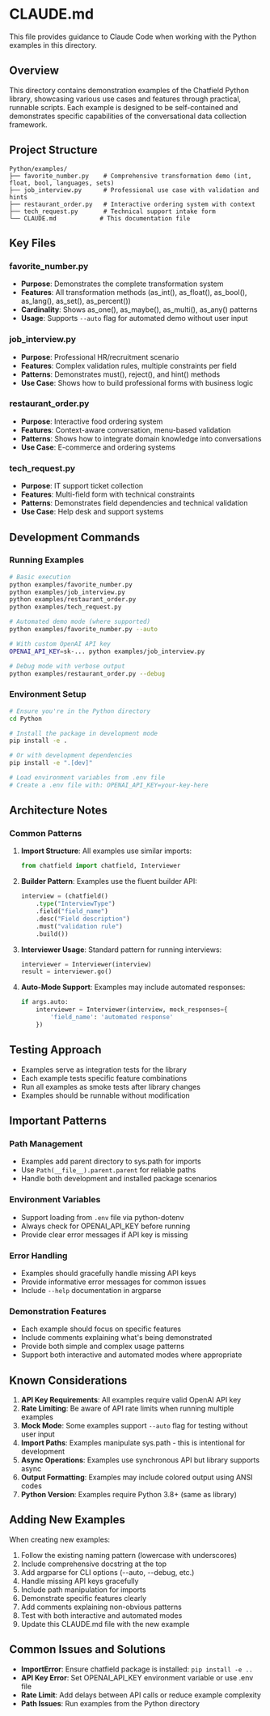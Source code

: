 # CLAUDE.md

This file provides guidance to Claude Code when working with the Python examples in this directory.

## Overview

This directory contains demonstration examples of the Chatfield Python library, showcasing various use cases and features through practical, runnable scripts. Each example is designed to be self-contained and demonstrates specific capabilities of the conversational data collection framework.

## Project Structure

```
Python/examples/
├── favorite_number.py    # Comprehensive transformation demo (int, float, bool, languages, sets)
├── job_interview.py      # Professional use case with validation and hints
├── restaurant_order.py   # Interactive ordering system with context
├── tech_request.py       # Technical support intake form
└── CLAUDE.md            # This documentation file
```

## Key Files

### favorite_number.py
- **Purpose**: Demonstrates the complete transformation system
- **Features**: All transformation methods (as_int(), as_float(), as_bool(), as_lang(), as_set(), as_percent())
- **Cardinality**: Shows as_one(), as_maybe(), as_multi(), as_any() patterns
- **Usage**: Supports `--auto` flag for automated demo without user input

### job_interview.py
- **Purpose**: Professional HR/recruitment scenario
- **Features**: Complex validation rules, multiple constraints per field
- **Patterns**: Demonstrates must(), reject(), and hint() methods
- **Use Case**: Shows how to build professional forms with business logic

### restaurant_order.py
- **Purpose**: Interactive food ordering system
- **Features**: Context-aware conversation, menu-based validation
- **Patterns**: Shows how to integrate domain knowledge into conversations
- **Use Case**: E-commerce and ordering systems

### tech_request.py
- **Purpose**: IT support ticket collection
- **Features**: Multi-field form with technical constraints
- **Patterns**: Demonstrates field dependencies and technical validation
- **Use Case**: Help desk and support systems

## Development Commands

### Running Examples

```bash
# Basic execution
python examples/favorite_number.py
python examples/job_interview.py
python examples/restaurant_order.py
python examples/tech_request.py

# Automated demo mode (where supported)
python examples/favorite_number.py --auto

# With custom OpenAI API key
OPENAI_API_KEY=sk-... python examples/job_interview.py

# Debug mode with verbose output
python examples/restaurant_order.py --debug
```

### Environment Setup

```bash
# Ensure you're in the Python directory
cd Python

# Install the package in development mode
pip install -e .

# Or with development dependencies
pip install -e ".[dev]"

# Load environment variables from .env file
# Create a .env file with: OPENAI_API_KEY=your-key-here
```

## Architecture Notes

### Common Patterns

1. **Import Structure**: All examples use similar imports:
   ```python
   from chatfield import chatfield, Interviewer
   ```

2. **Builder Pattern**: Examples use the fluent builder API:
   ```python
   interview = (chatfield()
       .type("InterviewType")
       .field("field_name")
       .desc("Field description")
       .must("validation rule")
       .build())
   ```

3. **Interviewer Usage**: Standard pattern for running interviews:
   ```python
   interviewer = Interviewer(interview)
   result = interviewer.go()
   ```

4. **Auto-Mode Support**: Examples may include automated responses:
   ```python
   if args.auto:
       interviewer = Interviewer(interview, mock_responses={
           'field_name': 'automated response'
       })
   ```

## Testing Approach

- Examples serve as integration tests for the library
- Each example tests specific feature combinations
- Run all examples as smoke tests after library changes
- Examples should be runnable without modification

## Important Patterns

### Path Management
- Examples add parent directory to sys.path for imports
- Use `Path(__file__).parent.parent` for reliable paths
- Handle both development and installed package scenarios

### Environment Variables
- Support loading from `.env` file via python-dotenv
- Always check for OPENAI_API_KEY before running
- Provide clear error messages if API key is missing

### Error Handling
- Examples should gracefully handle missing API keys
- Provide informative error messages for common issues
- Include `--help` documentation in argparse

### Demonstration Features
- Each example should focus on specific features
- Include comments explaining what's being demonstrated
- Provide both simple and complex usage patterns
- Support both interactive and automated modes where appropriate

## Known Considerations

1. **API Key Requirements**: All examples require valid OpenAI API key
2. **Rate Limiting**: Be aware of API rate limits when running multiple examples
3. **Mock Mode**: Some examples support `--auto` flag for testing without user input
4. **Import Paths**: Examples manipulate sys.path - this is intentional for development
5. **Async Operations**: Examples use synchronous API but library supports async
6. **Output Formatting**: Examples may include colored output using ANSI codes
7. **Python Version**: Examples require Python 3.8+ (same as library)

## Adding New Examples

When creating new examples:

1. Follow the existing naming pattern (lowercase with underscores)
2. Include comprehensive docstring at the top
3. Add argparse for CLI options (--auto, --debug, etc.)
4. Handle missing API keys gracefully
5. Include path manipulation for imports
6. Demonstrate specific features clearly
7. Add comments explaining non-obvious patterns
8. Test with both interactive and automated modes
9. Update this CLAUDE.md file with the new example

## Common Issues and Solutions

- **ImportError**: Ensure chatfield package is installed: `pip install -e ..`
- **API Key Error**: Set OPENAI_API_KEY environment variable or use .env file
- **Rate Limit**: Add delays between API calls or reduce example complexity
- **Path Issues**: Run examples from the Python directory